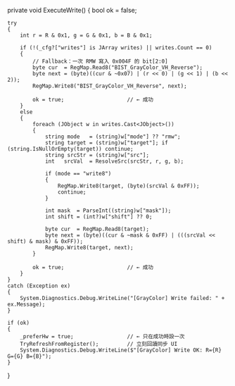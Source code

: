 private void ExecuteWrite()
{
    bool ok = false;

    try
    {
        int r = R & 0x1, g = G & 0x1, b = B & 0x1;

        if (!(_cfg?["writes"] is JArray writes) || writes.Count == 0)
        {
            // Fallback：一次 RMW 寫入 0x004F 的 bit[2:0]
            byte cur  = RegMap.Read8("BIST_GrayColor_VH_Reverse");
            byte next = (byte)((cur & ~0x07) | (r << 0) | (g << 1) | (b << 2));
            RegMap.Write8("BIST_GrayColor_VH_Reverse", next);

            ok = true;                    // ← 成功
        }
        else
        {
            foreach (JObject w in writes.Cast<JObject>())
            {
                string mode   = (string)w["mode"] ?? "rmw";
                string target = (string)w["target"]; if (string.IsNullOrEmpty(target)) continue;
                string srcStr = (string)w["src"];
                int   srcVal  = ResolveSrc(srcStr, r, g, b);

                if (mode == "write8")
                {
                    RegMap.Write8(target, (byte)(srcVal & 0xFF));
                    continue;
                }

                int mask  = ParseInt((string)w["mask"]);
                int shift = (int?)w["shift"] ?? 0;

                byte cur  = RegMap.Read8(target);
                byte next = (byte)((cur & ~mask & 0xFF) | (((srcVal << shift) & mask) & 0xFF));
                RegMap.Write8(target, next);
            }

            ok = true;                    // ← 成功
        }
    }
    catch (Exception ex)
    {
        System.Diagnostics.Debug.WriteLine("[GrayColor] Write failed: " + ex.Message);
    }

    if (ok)
    {
        _preferHw = true;                 // ← 只在成功時設一次
        TryRefreshFromRegister();         // 立刻回讀同步 UI
        System.Diagnostics.Debug.WriteLine($"[GrayColor] Write OK: R={R} G={G} B={B}");
    }
}